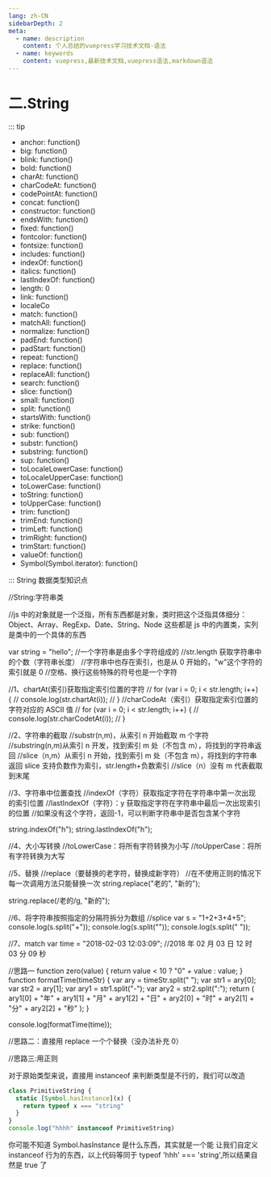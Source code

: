 ```yaml
---
lang: zh-CN
sidebarDepth: 2
meta:
  - name: description
    content: 个人总结的vuepress学习技术文档-语法
  - name: keywords
    content: vuepress,最新技术文档,vuepress语法,markdown语法
---
```


# 二.String

::: tip

- anchor: function()
- big: function()
- blink: function()
- bold: function()
- charAt: function()
- charCodeAt: function()
- codePointAt: function()
- concat: function()
- constructor: function()
- endsWith: function()
- fixed: function()
- fontcolor: function()
- fontsize: function()
- includes: function()
- indexOf: function()
- italics: function()
- lastIndexOf: function()
- length: 0
- link: function()
- localeCo
- match: function()
- matchAll: function()
- normalize: function()
- padEnd: function()
- padStart: function()
- repeat: function()
- replace: function()
- replaceAll: function()
- search: function()
- slice: function()
- small: function()
- split: function()
- startsWith: function()
- strike: function()
- sub: function()
- substr: function()
- substring: function()
- sup: function()
- toLocaleLowerCase: function()
- toLocaleUpperCase: function()
- toLowerCase: function()
- toString: function()
- toUpperCase: function()
- trim: function()
- trimEnd: function()
- trimLeft: function()
- trimRight: function()
- trimStart: function()
- valueOf: function()
- Symbol(Symbol.iterator): function()

:::
String 数据类型知识点

//String:字符串类

//js 中的对象就是一个泛指，所有东西都是对象，类时把这个泛指具体细分：Object、Array、RegExp、Date、String、Node 这些都是 js 中的内置类，实列是类中的一个具体的东西

var string = "hello";
//一个字符串是由多个字符组成的
//str.length 获取字符串中的个数（字符串长度）
//字符串中也存在索引，也是从 0 开始的，"w"这个字符的索引就是 0
//空格、换行这些特殊的符号也是一个字符

//1、chartAt(索引)获取指定索引位置的字符
// for (var i = 0; i < str.length; i++) {
// console.log(str.chartAt(i));
// }
//charCodeAt（索引）获取指定索引位置的字符对应的 ASCII 值
// for (var i = 0; i < str.length; i++) {
// console.log(str.charCodetAt(i));
// }

//2、字符串的截取
//substr(n,m)，从索引 n 开始截取 m 个字符
//substring(n,m)从索引 n 开发，找到索引 m 处（不包含 m），将找到的字符串返回
//slice（n,m）从索引 n 开始，找到索引 m 处（不包含 m），将找到的字符串返回 slice 支持负数作为索引，str.length+负数索引
//slice（n）没有 m 代表截取到末尾

//3、字符串中位置查找
//indexOf（字符）获取指定字符在字符串中第一次出现的索引位置
//lastIndexOf（字符）：y 获取指定字符在字符串中最后一次出现索引的位置
//如果没有这个字符，返回-1，可以判断字符串中是否包含某个字符

string.indexOf("h");
string.lastIndexOf("h");

//4、大小写转换
//toLowerCase：将所有字符转换为小写
//toUpperCase：将所有字符转换为大写

//5、替换
//replace（要替换的老字符，替换成新字符）
//在不使用正则的情况下每一次调用方法只能替换一次
string.replace("老的", "新的");

string.replace(/老的/g, "新的");

//6、将字符串按照指定的分隔符拆分为数组
//splice
var s = "1+2+3+4+5";
console.log(s.split("+"));
console.log(s.split(""));
console.log(s.split(" "));

//7、match
var time = "2018-02-03 12:03:09";
//2018 年 02 月 03 日 12 时 03 分 09 秒

//思路一
function zero(value) {
return value < 10 ? "0" + value : value;
}
function formatTime(timeStr) {
var ary = timeStr.split(" ");
var str1 = ary[0];
var str2 = ary[1];
var ary1 = str1.split("-");
var ary2 = str2.split(":");
return (
ary1[0] +
"年" +
ary1[1] +
"月" +
ary1[2] +
"日" +
ary2[0] +
"时" +
ary2[1] +
"分" +
ary2[2] +
"秒"
);
}

console.log(formatTime(time));

//思路二：直接用 replace 一个个替换（没办法补充 0）

//思路三:用正则

对于原始类型来说，直接用 instanceof 来判断类型是不行的，我们可以改造

```js
class PrimitiveString {
  static [Symbol.hasInstance](x) {
    return typeof x === "string"
  }
}
console.log("hhhh" instanceof PrimitiveString)
```

你可能不知道 Symbol.hasInstance 是什么东西，其实就是一个能
让我们自定义 instanceof 行为的东西，以上代码等同于 typeof 'hhh' === 'string',所以结果自然是 true 了
